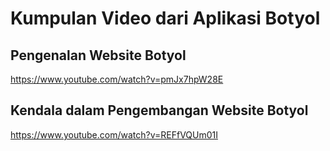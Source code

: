 # Kumpulan Video dari Aplikasi Botyol

## Pengenalan Website Botyol

https://www.youtube.com/watch?v=pmJx7hpW28E

## Kendala dalam Pengembangan Website Botyol

https://www.youtube.com/watch?v=REFfVQUm01I
